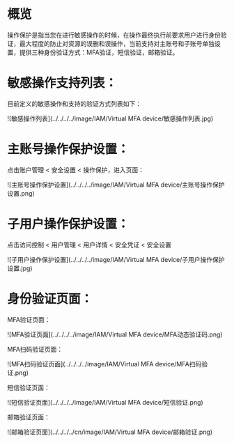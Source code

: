 # 概览

操作保护是指当您在进行敏感操作的时候，在操作最终执行前要求用户进行身份验证，最大程度的防止对资源的误删和误操作，当前支持对主账号和子账号单独设置，提供三种身份验证方式：MFA验证，短信验证，邮箱验证。

# 敏感操作支持列表：

目前定义的敏感操作和支持的验证方式列表如下：

![敏感操作列表](../../../../image/IAM/Virtual MFA device/敏感操作列表.jpg)

# 主账号操作保护设置：

点击账户管理 < 安全设置 < 操作保护，进入页面：

![主账号操作保护设置](../../../../image/IAM/Virtual MFA device/主账号操作保护设置.png)

# 子用户操作保护设置：

点击访问控制 < 用户管理 < 用户详情 < 安全凭证 < 安全设置

![子用户操作保护设置](../../../../image/IAM/Virtual MFA device/子用户操作保护设置.jpg)

# 身份验证页面：

MFA验证页面：

![MFA验证页面](../../../../image/IAM/Virtual MFA device/MFA动态验证码.png)

MFA扫码验证页面：

![MFA扫码验证页面](../../../../image/IAM/Virtual MFA device/MFA扫码验证.png)

短信验证页面：

![短信验证页面](../../../../image/IAM/Virtual MFA device/短信验证.png)

邮箱验证页面：

![邮箱验证页面](../../../../cn/image/IAM/Virtual MFA device/邮箱验证.png)
